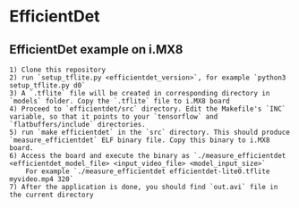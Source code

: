 # EfficientDet

## EfficientDet example on i.MX8
	1) Clone this repository
    2) run `setup_tflite.py <efficientdet_version>`, for example `python3 setup_tflite.py d0`
    3) A `.tflite` file will be created in corresponding directory in `models` folder. Copy the `.tflite` file to i.MX8 board
    4) Proceed to `efficientdet/src` directory. Edit the Makefile's `INC` variable, so that it points to your `tensorflow` and `flatbuffers/include` directories.
    5) run `make efficientdet` in the `src` directory. This should produce `measure_efficientdet` ELF binary file. Copy this binary to i.MX8 board.
    6) Access the board and execute the binary as `./measure_efficientdet <efficientdet_model_file> <input_video_file> <model_input_size>`
    	For example `./measure_efficientdet efficientdet-lite0.tflite myvideo.mp4 320`
    7) After the application is done, you should find `out.avi` file in the current directory
